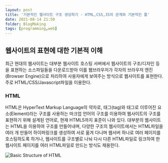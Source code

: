 ```yaml
---
layout: post
title: '기본적인 웹사이트 구조 생성하기 - HTML,CSS,JS의 관계와 기본적인 틀'
date: 2021-08-14 21:50
folder: BlogMaking
tags: [programming,web]
---
```


<!-- 기본적인 Markdown 문서 틀은 Kakao의 기술 블로그를 참고하였다. - https://github.com/kakao/kakao.github.io -->
<!-- 사이트 기본 틀이 잡히고 Jekyll이 정상 작동/개인적으로 설정이 완료될 시 반드시 문서를 그에 맞게 업데이트할것 -->

## 웹사이트의 표현에 대한 기본적 이해
최근 현대의 웹사이트는 대부분 웹사이트 호스팅 서버에서 웹사이트의 구조/디자인 등을 표현하는 소스파일들을 다운로드받아 이를 웹브라우저가 각자의 브라우저 엔진(Browser Engine)으로 처리하여 사용자에게 보여주는 방식으로 웹사이트를 표현한다. 주로 HTML/CSS/Javascript파일을 이용한다.

### HTML
HTML은 HyperText Markup Language의 약자로, 태그(tag)와 태그로 이루어진 요소(Element)라는 구조를 사용하는 마크업 언어의 구조를 이용하여 웹사이트의 구조를 표현하기 위해 설계된 언어로, 현재 HTML5까지 표준이 나와 있다. 대부분의 웹사이트는 HTML을 이용하여 구조를 만들어내며, 다양한 구조의 웹사이트에서는 HTML파일을 여러 개 만들어 하이퍼링크를 생성하여 서로 옮겨 다니며 웹서버 하나로 여러 페이지를 호스팅하도록 하거나, 웹사이트를 구조별로 나눠 다시 다른 HTML파일로 링크하여 한 웹사이트 페이지를 여러 HTML파일로 만드는 방식도 채용한다.

<!-- 웹사이트가 구축이 끝난다면 아래 소스코드를 사용하여 Jekyll에서 이미지 주석 기능 구현 후 이용할것 -->
<!-- {% include image.html url="https://i.imgur.com/wZjgDPf.png" description="HTML의 기본 구조" %} -->
![Basic Structure of HTML](https://i.imgur.com/wZjgDPf.png)

